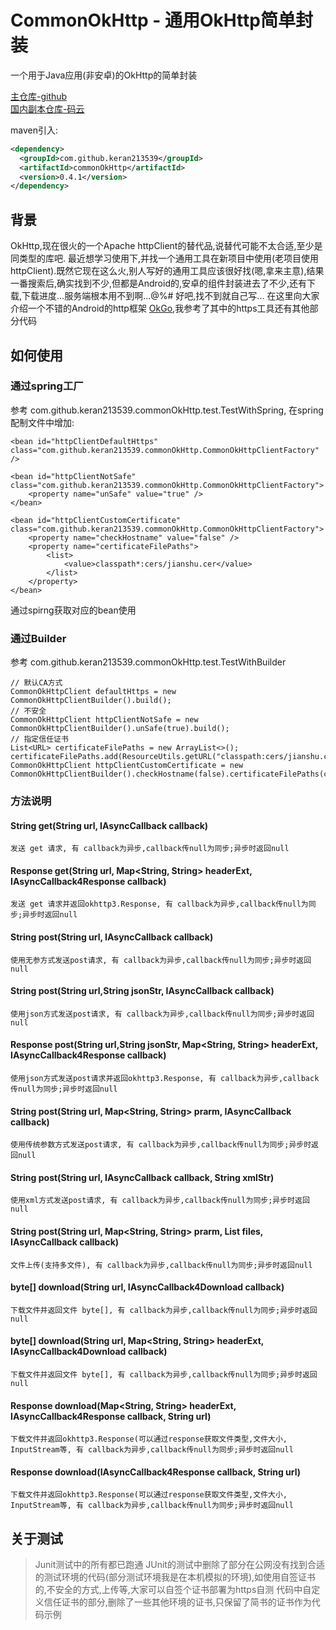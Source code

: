 ﻿# CommonOkHttp - 通用OkHttp简单封装

一个用于Java应用(非安卓)的OkHttp的简单封装

[主仓库-github](https://github.com/KeRan213539/CommonOkHttp)  
[国内副本仓库-码云](https://gitee.com/213539/CommonOkHttp)

maven引入:

```xml
<dependency>
  <groupId>com.github.keran213539</groupId>
  <artifactId>commonOkHttp</artifactId>
  <version>0.4.1</version>
</dependency>
```

## 背景
OkHttp,现在很火的一个Apache httpClient的替代品,说替代可能不太合适,至少是同类型的库吧.
最近想学习使用下,并找一个通用工具在新项目中使用(老项目使用httpClient).既然它现在这么火,别人写好的通用工具应该很好找(嗯,拿来主意),结果一番搜索后,确实找到不少,但都是Android的,安卓的组件封装进去了不少,还有下载,下载进度...服务端根本用不到啊...@%#$%#$ 好吧,找不到就自己写...
在这里向大家介绍一个不错的Android的http框架 [OkGo](https://github.com/jeasonlzy/okhttp-OkGo),我参考了其中的https工具还有其他部分代码

## 如何使用

### 通过spring工厂

参考 com.github.keran213539.commonOkHttp.test.TestWithSpring, 在spring 配制文件中增加:


	<bean id="httpClientDefaultHttps" class="com.github.keran213539.commonOkHttp.CommonOkHttpClientFactory" />
	
	<bean id="httpClientNotSafe" class="com.github.keran213539.commonOkHttp.CommonOkHttpClientFactory">
		<property name="unSafe" value="true" />
	</bean>
	
	<bean id="httpClientCustomCertificate" class="com.github.keran213539.commonOkHttp.CommonOkHttpClientFactory">
		<property name="checkHostname" value="false" />
		<property name="certificateFilePaths">
			<list>
				<value>classpath*:cers/jianshu.cer</value>
			</list>
		</property>
	</bean>

通过spirng获取对应的bean使用

### 通过Builder

参考 com.github.keran213539.commonOkHttp.test.TestWithBuilder

	// 默认CA方式
	CommonOkHttpClient defaultHttps = new CommonOkHttpClientBuilder().build();
	// 不安全
	CommonOkHttpClient httpClientNotSafe = new CommonOkHttpClientBuilder().unSafe(true).build();
	// 指定信任证书
	List<URL> certificateFilePaths = new ArrayList<>();
	certificateFilePaths.add(ResourceUtils.getURL("classpath:cers/jianshu.cer"));
	CommonOkHttpClient httpClientCustomCertificate = new CommonOkHttpClientBuilder().checkHostname(false).certificateFilePaths(certificateFilePaths).build();

### 方法说明

#### String get(String url, IAsyncCallback callback)

	发送 get 请求, 有 callback为异步,callback传null为同步;异步时返回null

#### Response get(String url, Map<String, String> headerExt, IAsyncCallback4Response callback)

```
发送 get 请求并返回okhttp3.Response, 有 callback为异步,callback传null为同步;异步时返回null
```

#### String post(String url, IAsyncCallback callback)

	使用无参方式发送post请求, 有 callback为异步,callback传null为同步;异步时返回null

#### String post(String url,String jsonStr, IAsyncCallback callback)
	使用json方式发送post请求, 有 callback为异步,callback传null为同步;异步时返回null

#### Response post(String url,String jsonStr, Map<String, String> headerExt, IAsyncCallback4Response callback)

```
使用json方式发送post请求并返回okhttp3.Response, 有 callback为异步,callback传null为同步;异步时返回null
```



#### String post(String url, Map<String, String> prarm, IAsyncCallback callback)
	使用传统参数方式发送post请求, 有 callback为异步,callback传null为同步;异步时返回null

#### String post(String url, IAsyncCallback callback, String xmlStr)

```
使用xml方式发送post请求, 有 callback为异步,callback传null为同步;异步时返回null
```



#### String post(String url, Map<String, String> prarm, List<T> files, IAsyncCallback callback)

	文件上传(支持多文件), 有 callback为异步,callback传null为同步;异步时返回null

#### byte[] download(String url, IAsyncCallback4Download callback)

```
下载文件并返回文件 byte[], 有 callback为异步,callback传null为同步;异步时返回null
```

#### byte[] download(String url, Map<String, String> headerExt, IAsyncCallback4Download callback)

```
下载文件并返回文件 byte[], 有 callback为异步,callback传null为同步;异步时返回null
```

#### Response download(Map<String, String> headerExt, IAsyncCallback4Response callback, String url)

```
下载文件并返回okhttp3.Response(可以通过response获取文件类型,文件大小, InputStream等, 有 callback为异步,callback传null为同步;异步时返回null
```

#### Response download(IAsyncCallback4Response callback, String url)

```
下载文件并返回okhttp3.Response(可以通过response获取文件类型,文件大小, InputStream等, 有 callback为异步,callback传null为同步;异步时返回null
```



## 关于测试

> Junit测试中的所有都已跑通
> JUnit的测试中删除了部分在公网没有找到合适的测试环境的代码(部分测试环境我是在本机模拟的环境),如使用自签证书的,不安全的方式,上传等,大家可以自签个证书部署为https自测
> 代码中自定义信任证书的部分,删除了一些其他环境的证书,只保留了简书的证书作为代码示例
